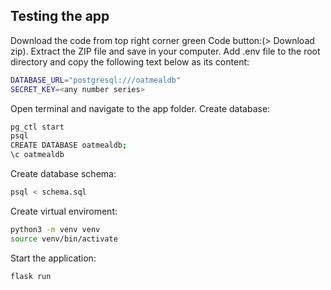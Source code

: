 
## Testing the app

Download the code from top right corner green Code button:(> Download zip). Extract the ZIP file and save in your computer. Add .env file to the root directory and copy the following text below as its content:

```bash
DATABASE_URL="postgresql:///oatmealdb"
SECRET_KEY=<any number series>
```


Open terminal and navigate to the app folder. Create database:

```bash
pg_ctl start
psql
CREATE DATABASE oatmealdb;
\c oatmealdb
```

Create database schema:

```bash
psql < schema.sql
```

Create virtual enviroment:

```bash
python3 -m venv venv
source venv/bin/activate
```

Start the application:

```bash
flask run
```
